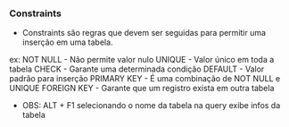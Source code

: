 ### Constraints

- Constraints são regras que devem ser seguidas para permitir uma inserção em uma tabela.

ex: NOT NULL - Não permite valor nulo
    UNIQUE - Valor único em toda a tabela
    CHECK - Garante uma determinada condição
    DEFAULT - Valor padrão para inserção
    PRIMARY KEY - É uma combinação de NOT NULL e UNIQUE
    FOREIGN KEY - Garante que um registro exista em outra tabela


- OBS: ALT + F1 selecionando o nome da tabela na query exibe infos da tabela 
